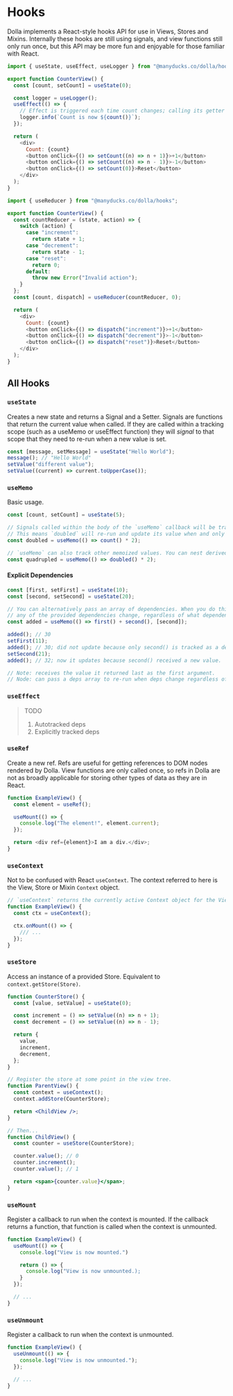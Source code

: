 # Hooks

Dolla implements a React-style hooks API for use in Views, Stores and Mixins. Internally these hooks are still using signals, and view functions still only run once, but this API may be more fun and enjoyable for those familiar with React.

```js
import { useState, useEffect, useLogger } from "@manyducks.co/dolla/hooks";

export function CounterView() {
  const [count, setCount] = useState(0);

  const logger = useLogger();
  useEffect(() => {
    // Effect is triggered each time count changes; calling its getter tracks it.
    logger.info(`Count is now ${count()}`);
  });

  return (
    <div>
      Count: {count}
      <button onClick={() => setCount((n) => n + 1)}>+1</button>
      <button onClick={() => setCount((n) => n - 1)}>-1</button>
      <button onClick={() => setCount(0)}>Reset</button>
    </div>
  );
}
```

```js
import { useReducer } from "@manyducks.co/dolla/hooks";

export function CounterView() {
  const countReducer = (state, action) => {
    switch (action) {
      case "increment":
        return state + 1;
      case "decrement":
        return state - 1;
      case "reset":
        return 0;
      default:
        throw new Error("Invalid action");
    }
  };
  const [count, dispatch] = useReducer(countReducer, 0);

  return (
    <div>
      Count: {count}
      <button onClick={() => dispatch("increment")}>+1</button>
      <button onClick={() => dispatch("decrement")}>-1</button>
      <button onClick={() => dispatch("reset")}>Reset</button>
    </div>
  );
}
```

## All Hooks

### `useState`

Creates a new state and returns a Signal and a Setter. Signals are functions that return the current value when called. If they are called within a tracking scope (such as a useMemo or useEffect function) they will _signal_ to that scope that they need to re-run when a new value is set.

```js
const [message, setMessage] = useState("Hello World");
message(); // "Hello World"
setValue("different value");
setValue((current) => current.toUpperCase());
```

### `useMemo`

Basic usage.

```js
const [count, setCount] = useState(5);

// Signals called within the body of the `useMemo` callback will be tracked.
// This means `doubled` will re-run and update its value when and only when its tracked dependencies do.
const doubled = useMemo(() => count() * 2);

// `useMemo` can also track other memoized values. You can nest derived values as deeply as you want.
const quadrupled = useMemo(() => doubled() * 2);
```

#### Explicit Dependencies

```js
const [first, setFirst] = useState(10);
const [second, setSecond] = useState(20);

// You can alternatively pass an array of dependencies. When you do this your callback will be re-run whenever
// any of the provided dependencies change, regardless of what dependencies you actually call inside the callback;
const added = useMemo(() => first() + second(), [second]);

added(); // 30
setFirst(11);
added(); // 30; did not update because only second() is tracked as a dependency.
setSecond(21);
added(); // 32; now it updates because second() received a new value.

// Note: receives the value it returned last as the first argument.
// Node: can pass a deps array to re-run when deps change regardless of what's called inside the memo function.
```

### `useEffect`

> TODO
>
> 1. Autotracked deps
> 2. Explicitly tracked deps

### `useRef`

Create a new ref. Refs are useful for getting references to DOM nodes rendered by Dolla. View functions are only called once, so refs in Dolla are not as broadly applicable for storing other types of data as they are in React.

```js
function ExampleView() {
  const element = useRef();

  useMount(() => {
    console.log("The element!", element.current);
  });

  return <div ref={element}>I am a div.</div>;
}
```

### `useContext`

Not to be confused with React `useContext`. The context referred to here is the View, Store or Mixin `Context` object.

```js
// `useContext` returns the currently active Context object for the View, Store or Mixin it's called in.
function ExampleView() {
  const ctx = useContext();

  ctx.onMount(() => {
    /// ...
  });
}
```

### `useStore`

Access an instance of a provided Store. Equivalent to `context.getStore(Store)`.

```jsx
function CounterStore() {
  const [value, setValue] = useState(0);

  const increment = () => setValue((n) => n + 1);
  const decrement = () => setValue((n) => n - 1);

  return {
    value,
    increment,
    decrement,
  };
}

// Register the store at some point in the view tree.
function ParentView() {
  const context = useContext();
  context.addStore(CounterStore);

  return <ChildView />;
}

// Then...
function ChildView() {
  const counter = useStore(CounterStore);

  counter.value(); // 0
  counter.increment();
  counter.value(); // 1

  return <span>{counter.value}</span>;
}
```

### `useMount`

Register a callback to run when the context is mounted. If the callback returns a function, that function is called when the context is unmounted.

```js
function ExampleView() {
  useMount(() => {
    console.log("View is now mounted.")

    return () => {
      console.log("View is now unmounted.);
    }
  });

  // ...
}
```

### `useUnmount`

Register a callback to run when the context is unmounted.

```js
function ExampleView() {
  useUnmount(() => {
    console.log("View is now unmounted.");
  });

  // ...
}
```
